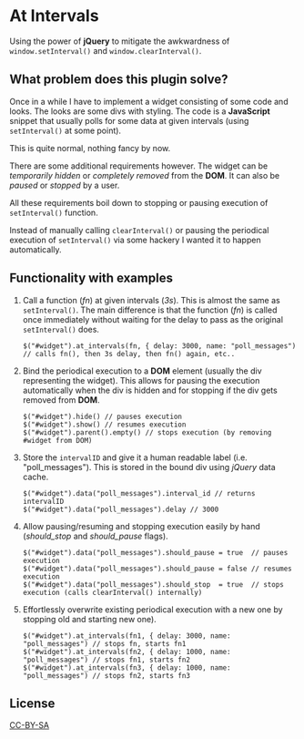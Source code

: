 At Intervals
============

Using the power of **jQuery** to mitigate the awkwardness 
of `window.setInterval()` and `window.clearInterval()`.


What problem does this plugin solve?
------------------------------------

Once in a while I have to implement a widget consisting of some code and looks.
The looks are some divs with styling. The code is a **JavaScript** snippet that usually 
polls for some data at given intervals (using `setInterval()` at some point).

This is quite normal, nothing fancy by now.

There are some additional requirements however. The widget can be _temporarily hidden_
or _completely removed_ from the **DOM**. It can also be _paused_ or _stopped_ by a user.

All these requirements boil down to stopping or pausing execution of `setInterval()` function.

Instead of manually calling `clearInterval()` or pausing the periodical execution of `setInterval()`
via some hackery I wanted it to happen automatically.


Functionality with examples
---------------------------

1.  Call a function (_fn_) at given intervals (_3s_). This is almost the same as `setInterval()`.
    The main difference is that the function (_fn_) is called once immediately without waiting 
    for the delay to pass as the original `setInterval()` does.

        $("#widget").at_intervals(fn, { delay: 3000, name: "poll_messages") // calls fn(), then 3s delay, then fn() again, etc..

2.  Bind the periodical execution to a **DOM** element (usually the div representing the widget).
    This allows for pausing the execution automatically when the div is hidden and for stopping
    if the div gets removed from **DOM**.

        $("#widget").hide() // pauses execution
        $("#widget").show() // resumes execution
        $("#widget").parent().empty() // stops execution (by removing #widget from DOM)

3.  Store the `intervalID` and give it a human readable label (i.e. "poll\_messages").
    This is stored in the bound div using *jQuery* data cache.

        $("#widget").data("poll_messages").interval_id // returns intervalID
        $("#widget").data("poll_messages").delay // 3000

4.  Allow pausing/resuming and stopping execution easily by hand (_should\_stop_ and _should\_pause_ flags).

        $("#widget").data("poll_messages").should_pause = true  // pauses execution
        $("#widget").data("poll_messages").should_pause = false // resumes execution  
        $("#widget").data("poll_messages").should_stop  = true  // stops execution (calls clearInterval() internally)

5.  Effortlessly overwrite existing periodical execution with a new one by stopping old and starting new one).
    
        $("#widget").at_intervals(fn1, { delay: 3000, name: "poll_messages") // stops fn, starts fn1
        $("#widget").at_intervals(fn2, { delay: 1000, name: "poll_messages") // stops fn1, starts fn2
        $("#widget").at_intervals(fn3, { delay: 1000, name: "poll_messages") // stops fn2, starts fn3

License
-------

[CC-BY-SA](http://creativecommons.org/licenses/by-sa/3.0/)
